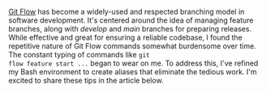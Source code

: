 [Git Flow](https://nvie.com/posts/a-successful-git-branching-model/)
has become a widely-used and respected branching model in software development.
It's centered around the idea of managing feature branches, along with _develop_
and _main_ branches for preparing releases. While effective and great for ensuring
a reliable codebase, I found the repetitive nature of Git Flow commands somewhat
burdensome over time. The constant typing of commands like <code>git flow
feature start ...</code> began to wear on me. To address this, I've refined my
Bash environment to create aliases that eliminate the tedious work. I'm excited
to share these tips in the article below.
